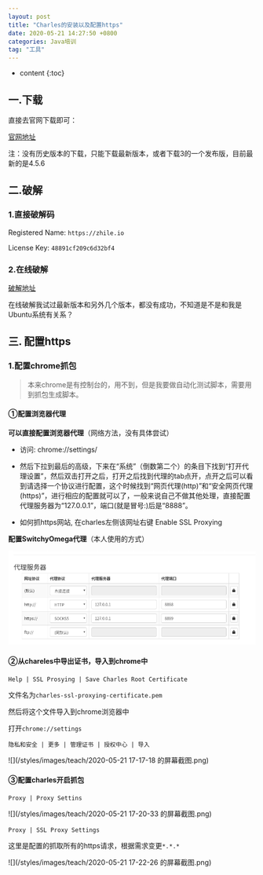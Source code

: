 ```yaml
---
layout: post  
title: "Charles的安装以及配置https"  
date: 2020-05-21 14:27:50 +0800  
categories: Java培训  
tag: "工具"  
---
```


* content
{:toc}  


## 一.下载

直接去官网下载即可：

[官网地址](https://www.charlesproxy.com/download/)

注：没有历史版本的下载，只能下载最新版本，或者下载3的一个发布版，目前最新的是4.5.6

## 二.破解

### 1.直接破解码

Registered Name: `https://zhile.io`

License Key: `48891cf209c6d32bf4`

### 2.在线破解

[破解地址](https://www.zzzmode.com/mytools/charles/)

在线破解我试过最新版本和另外几个版本，都没有成功，不知道是不是和我是Ubuntu系统有关系？

## 三. 配置https

### 1.配置chrome抓包

> 本来chrome是有控制台的，用不到，但是我要做自动化测试脚本，需要用到抓包生成脚本。

#### ①配置浏览器代理

**可以直接配置浏览器代理**（网络方法，没有具体尝试）

- 访问: chrome://settings/

- 然后下拉到最后的高级，下来在“系统”（倒数第二个）的条目下找到“打开代理设置”，然后双击打开之后，打开之后找到代理的tab点开，点开之后可以看到请选择一个协议进行配置，这个时候找到“网页代理(http)”和“安全网页代理(https)”，进行相应的配置就可以了，一般来说自己不做其他处理，直接配置代理服务器为“127.0.0.1”，端口(就是冒号:)后是“8888”。

- 如何抓https网站, 在charles左侧该网址右键 Enable SSL Proxying

**配置SwitchyOmega代理**（本人使用的方式）

![代理配置](/styles/images/teach/TIM_20200521170230.png)

#### ②从chareles中导出证书，导入到chrome中

`Help | SSL Prosying | Save Charles Root Certificate`

文件名为`charles-ssl-proxying-certificate.pem`

然后将这个文件导入到chrome浏览器中

打开`chrome://settings`

`隐私和安全 | 更多 | 管理证书 | 授权中心 | 导入`

![](/styles/images/teach/2020-05-21 17-17-18 的屏幕截图.png)

#### ③配置charles开启抓包

`Proxy | Proxy Settins`

![](/styles/images/teach/2020-05-21 17-20-33 的屏幕截图.png)

`Proxy | SSL Proxy Settings`

这里是配置的抓取所有的https请求，根据需求变更`*.*.*`

![](/styles/images/teach/2020-05-21 17-22-26 的屏幕截图.png)

